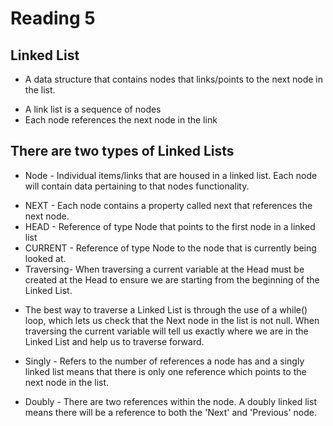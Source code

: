 # Reading 5

## Linked List

* A data structure that contains nodes that links/points to the next node in the list.

- A link list is a sequence of nodes
- Each node references the next node in the link


## There are two types of Linked Lists
- Node - Individual items/links that are housed in a linked list.  Each node will contain data pertaining to that nodes functionality.

* NEXT - Each node contains a property called next that references the next node.
* HEAD - Reference of type Node that points to the first node in a linked list
* CURRENT - Reference of type Node to the node that is currently being looked at.
* Traversing- When traversing a current variable at the Head must be created at the Head to ensure we are starting from the beginning of the Linked List.
- The best way to traverse a Linked List is through the use of a while() loop, which lets us check that the Next node in the list is not null.  When traversing  the current variable will tell us exactly where we are in the Linked List and help us to traverse forward.

- Singly - Refers to the number of references a node has and a singly linked list means that there is only one reference which points to the next node in the list.
- Doubly - There are two references within the node.  A doubly linked list means there will be a reference to both the 'Next' and 'Previous' node.
